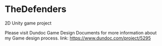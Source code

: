 # TheDefenders
2D Unity game project

Please visit Dundoc Game Design Documents for more information about my Game design process.
link: https://www.dundoc.com/project/5295
